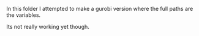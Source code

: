 In this folder I attempted to make a gurobi version where the full paths are the variables.

Its not really working yet though.